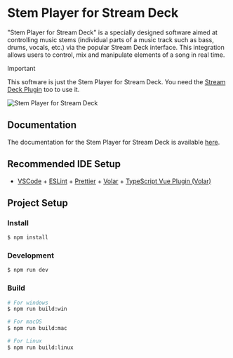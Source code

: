 # Stem Player for Stream Deck

"Stem Player for Stream Deck" is a specially designed software aimed at controlling music stems (individual parts of a
music track such as bass, drums, vocals, etc.) via the popular Stream Deck interface. This integration allows users to
control, mix and manipulate elements of a song in real time.

> [!IMPORTANT]
> This software is just the Stem Player for Stream Deck. You need
> the [Stream Deck Plugin](https://github.com/frontpage-ev/streamdeck-stemplayer-plugin) too to use it.

![Stem Player for Stream Deck](https://wiki.frontpage.gg/software/zqm99x0aod.png)

## Documentation

The documentation for the Stem Player for Stream Deck is
available [here](https://wiki.frontpage.gg/de/voc/software/streamdeck-stemplayer).

## Recommended IDE Setup

- [VSCode](https://code.visualstudio.com/) + [ESLint](https://marketplace.visualstudio.com/items?itemName=dbaeumer.vscode-eslint) + [Prettier](https://marketplace.visualstudio.com/items?itemName=esbenp.prettier-vscode) + [Volar](https://marketplace.visualstudio.com/items?itemName=Vue.volar) + [TypeScript Vue Plugin (Volar)](https://marketplace.visualstudio.com/items?itemName=Vue.vscode-typescript-vue-plugin)

## Project Setup

### Install

```bash
$ npm install
```

### Development

```bash
$ npm run dev
```

### Build

```bash
# For windows
$ npm run build:win

# For macOS
$ npm run build:mac

# For Linux
$ npm run build:linux
```
